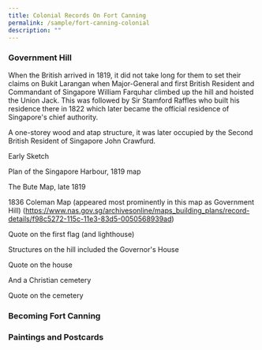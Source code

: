 ```yaml
---
title: Colonial Records On Fort Canning
permalink: /sample/fort-canning-colonial
description: ""
---
```

### **Government Hill**

When the British arrived in 1819, it did not take long for them to set their claims on Bukit Larangan when Major-General and first British Resident and Commandant of Singapore William Farquhar climbed up the hill and hoisted the Union Jack. This was followed by Sir Stamford Raffles who built his residence there in 1822 which later became the official residence of Singapore's chief authority.

A one-storey wood and atap structure, it was later occupied by the Second British Resident of Singapore John Crawfurd.

Early Sketch

Plan of the Singapore Harbour, 1819 map

The Bute Map, late 1819

1836 Coleman Map (appeared most prominently in this map as Government Hill) (https://www.nas.gov.sg/archivesonline/maps_building_plans/record-details/f98c5272-115c-11e3-83d5-0050568939ad)

Quote on the first flag (and lighthouse)

Structures on the hill included the Governor's House

Quote on the house

And a Christian cemetery

Quote on the cemetery

### **Becoming Fort Canning**

### **Paintings and Postcards**